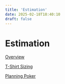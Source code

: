 ```yaml
---
title: 'Estimation'
date: 2025-02-18T18:40:10
draft: false
---
```


# Estimation

[Overview](Estimation%20f03638c67e6a4777b61343b1e8b223a2/Overview%207d5947af9a824962b2bb9f1559c71c5b.md)

[T-Shirt Sizing](Estimation%20f03638c67e6a4777b61343b1e8b223a2/T-Shirt%20Sizing%20bc71bf59b5534abdad41d2723751411b.md)

[Planning Poker](Estimation%20f03638c67e6a4777b61343b1e8b223a2/Planning%20Poker%20de9867c0c9944b339138f9c7253deaf3.md)
